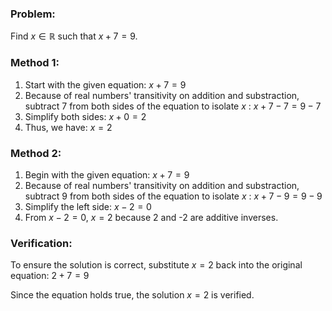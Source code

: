 ### Problem:
Find $x \in \mathbb{R}$ such that $x+7=9$.

### Method 1:
1. Start with the given equation: $x+7=9$
2. Because of real numbers' transitivity on addition and substraction, subtract 7 from both sides of the equation to isolate $x$ : $x+7-7=9-7$
3. Simplify both sides: $x+0=2$
4. Thus, we have: $x=2$

### Method 2:
1. Begin with the given equation: $x+7=9$
2. Because of real numbers' transitivity on addition and substraction, subtract 9 from both sides of the equation to isolate $x$ : $x+7-9=9-9$
3. Simplify the left side: $x-2=0$
4. From $x-2 = 0$, $x = 2$ because 2 and -2 are additive inverses. 

### Verification:
To ensure the solution is correct, substitute $x=2$ back into the original equation: $2+7 = 9$

Since the equation holds true, the solution $x=2$ is verified.
